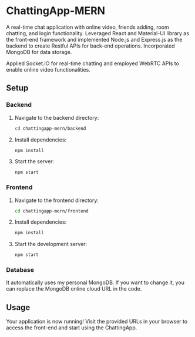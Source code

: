 # ChattingApp-MERN

A real-time chat application with online video, friends adding, room chatting, and login functionality. Leveraged React and Material-UI library as the front-end framework and implemented Node.js and Express.js as the backend to create Restful APIs for back-end operations. Incorporated MongoDB for data storage.

Applied Socket.IO for real-time chatting and employed WebRTC APIs to enable online video functionalities.

## Setup

### Backend

1. Navigate to the backend directory:

    ```bash
    cd chattingapp-mern/backend
    ```

2. Install dependencies:

    ```bash
    npm install
    ```

3. Start the server:

    ```bash
    npm start
    ```

### Frontend

1. Navigate to the frontend directory:

    ```bash
    cd chattingapp-mern/frontend
    ```

2. Install dependencies:

    ```bash
    npm install
    ```

3. Start the development server:

    ```bash
    npm start
    ```

### Database

It automatically uses my personal MongoDB. If you want to change it, you can replace the MongoDB online cloud URL in the code.

## Usage

Your application is now running! Visit the provided URLs in your browser to access the front-end and start using the ChattingApp.


